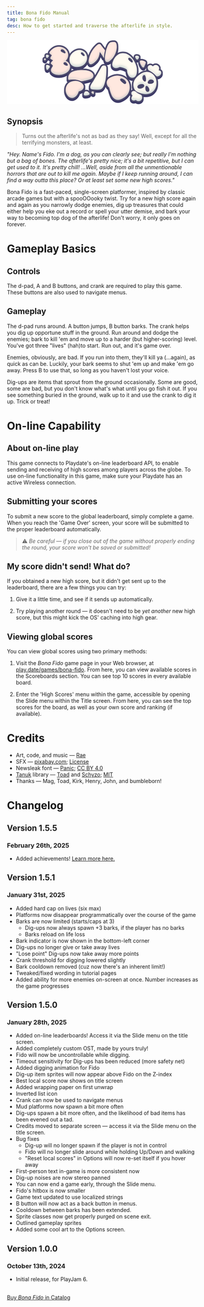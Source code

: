 ```yaml
---
title: Bona Fido Manual
tag: bona fido
desc: How to get started and traverse the afterlife in style.
---
```

![Bona Fido](/blog/images/2024-10-13-1.png)

## Synopsis

> Turns out the afterlife's not as bad as they say! Well, except for all the terrifying monsters, at least.

*"Hey. Name's Fido. I'm a dog, as you can clearly see; but really I'm nothing but a bag of bones. The afterlife's pretty nice; it's a bit repetitive, but I can get used to it. It's pretty chill! ...Well, aside from all the unmentionable horrors that are out to kill me *again*. Maybe if I keep running around, I can find a way outta this place? Or at least set some new high scores."*

Bona Fido is a fast-paced, single-screen platformer, inspired by classic arcade games but with a spooOOooky twist. Try for a new high score again and again as you narrowly dodge enemies, dig up treasures that could either help you eke out a record or spell your utter demise, and bark your way to becoming top dog of the afterlife! Don't worry, it only goes on forever.

# Gameplay Basics

## Controls

The d-pad, A and B buttons, and crank are required to play this game. These buttons are also used to navigate menus.

## Gameplay

The d-pad runs around. A button jumps, B button barks. The crank helps you dig up opportune stuff in the ground. Run around and dodge the enemies; bark to kill 'em and move up to a harder (but higher-scoring) level. You've got three "lives" (hah)to start. Run out, and it's game over.

Enemies, obviously, are bad. If you run into them, they'll kill ya (...again), as quick as can be. Luckily, your bark seems to shut 'em up and make 'em go away. Press B to use that, so long as you haven't lost your voice.

Dig-ups are items that sprout from the ground occasionally. Some are good, some are bad, but you don't know what's what until you go fish it out. If you see something buried in the ground, walk up to it and use the crank to dig it up. Trick or treat!

# On-line Capability

## About on-line play

This game connects to Playdate's on-line leaderboard API, to enable sending and receiving of high scores among players across the globe. To use on-line functionality in this game, make sure your Playdate has an active Wireless connection.

## Submitting your scores

To submit a new score to the global leaderboard, simply complete a game. When you reach the 'Game Over' screen, your score will be submitted to the proper leaderboard automatically.

> ⚠️ *Be careful — if you close out of the game without properly ending the round, your score won't be saved or submitted!*

## My score didn't send! What do?

If you obtained a new high score, but it didn't get sent up to the leaderboard, there are a few things you can try:

1. Give it a little time, and see if it sends up automatically.

2. Try playing another round — it doesn't need to be *yet another* new high score, but this might kick the OS' caching into high gear.

## Viewing global scores

You can view global scores using two primary methods:

1. Visit the *Bona Fido* game page in your Web browser, at [play.date/games/bona-fido](https://play.date/games/bona-fido/). From here, you can view available scores in the Scoreboards section. You can see top 10 scores in every available board.

2. Enter the 'High Scores' menu within the game, accessible by opening the Slide menu within the Title screen. From here, you can see the top scores for the board, as well as your own score and ranking (if available).

# Credits

- Art, code, and music — [Rae](https://rae.wtf)
- SFX — [pixabay.com](https://pixabay.com/); [License](https://pixabay.com/service/terms/)
- Newsleak font — [Panic](https://panic.com); [CC BY 4.0](https://creativecommons.org/licenses/by/4.0/)
- [Tanuk](https://github.com/Schyzophrenic/Tanuk_CodeSequence) library — [Toad](https://toadleyundercontrol.itch.io/) and [Schyzo](https://twitter.com/Schyzo99); [MIT](https://github.com/Schyzophrenic/Tanuk_CodeSequence/blob/main/LICENSE)
- Thanks — Mag, Toad, Kirk, Henry, John, and bumbleborn!

# Changelog

## Version 1.5.5
### February 26th, 2025

- Added achievements! [Learn more here.](https://github.com/PlaydateSquad/pd-achievements)

## Version 1.5.1
### January 31st, 2025

- Added hard cap on lives (six max)
- Platforms now disappear programmatically over the course of the game
- Barks are now limited (starts/caps at 3)
	- Dig-ups now always spawn +3 barks, if the player has no barks
	- Barks reload on life loss
- Bark indicator is now shown in the bottom-left corner
- Dig-ups no longer give or take away lives
- "Lose point" Dig-ups now take away more points
- Crank threshold for digging lowered slightly
- Bark cooldown removed (cuz now there's an inherent limit!)
- Tweaked/fixed wording in tutorial pages
- Added ability for more enemies on-screen at once. Number increases as the game progresses

## Version 1.5.0
### January 28th, 2025

- Added on-line leaderboards! Access it via the Slide menu on the title screen.
- Added completely custom OST, made by yours truly!
- Fido will now be uncontrollable while digging.
- Timeout sensitivity for Dig-ups has been reduced (more safety net)
- Added digging animation for Fido
- Dig-up item sprites will now appear above Fido on the Z-index
- Best local score now shows on title screen
- Added wrapping paper on first unwrap
- Inverted list icon
- Crank can now be used to navigate menus
- Mud platforms now spawn a bit more often
- Dig-ups spawn a bit more often, and the likelihood of bad items has been evened out a tad.
- Credits moved to separate screen — access it via the Slide menu on the title screen.
- Bug fixes
	- Dig-up will no longer spawn if the player is not in control
	- Fido will no longer slide around while holding Up/Down and walking
	- "Reset local scores" in Options will now re-set itself if you hover away
- First-person text in-game is more consistent now
- Dig-up noises are now stereo panned
- You can now end a game early, through the Slide menu.
- Fido's hitbox is now smaller
- Game text updated to use localized strings
- B button will now act as a back button in menus.
- Cooldown between barks has been extended.
- Sprite classes now get properly purged on scene exit.
- Outlined gameplay sprites
- Added some cool art to the Options screen.

## Version 1.0.0
### October 13th, 2024

- Initial release, for PlayJam 6.

<br>
<a href="https://play.date/games/bona-fido" class="button">Buy <i>Bona Fido</i> in Catalog</a>